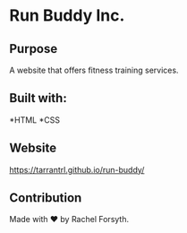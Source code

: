 # Run Buddy Inc.

## Purpose
A website that offers fitness training services.

## Built with:
*HTML
*CSS

## Website
https://tarrantrl.github.io/run-buddy/

## Contribution
Made with ❤️ by Rachel Forsyth.
